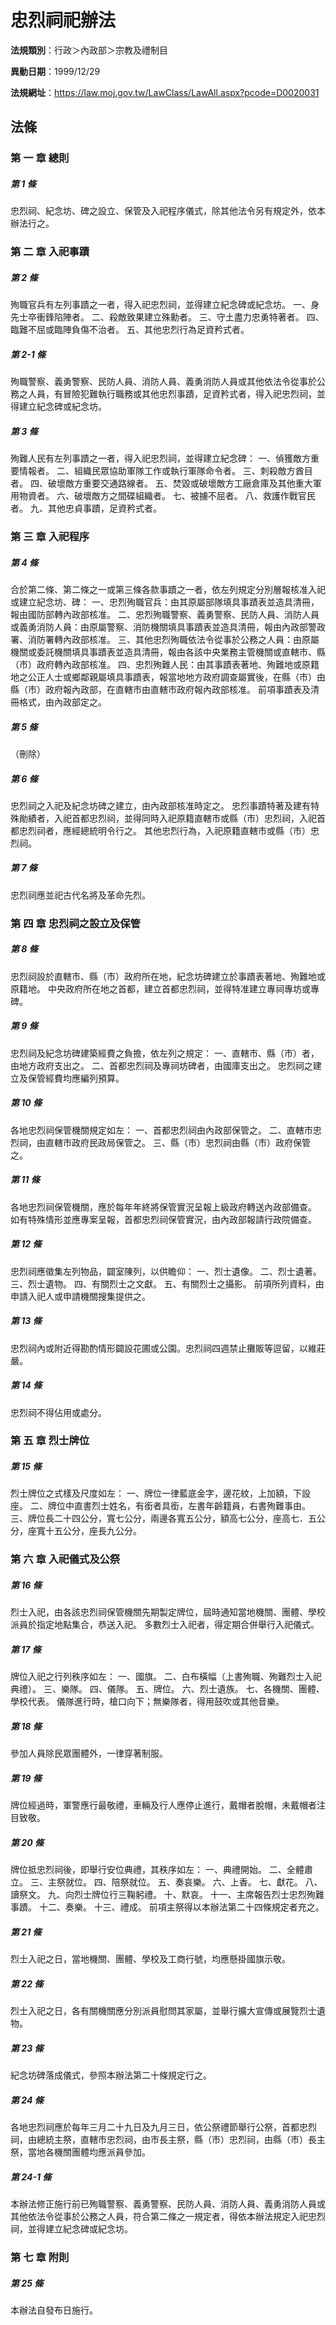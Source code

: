 # 忠烈祠祀辦法

**法規類別**：行政＞內政部＞宗教及禮制目

**異動日期**：1999/12/29  

**法規網址**：https://law.moj.gov.tw/LawClass/LawAll.aspx?pcode=D0020031





## 法條
### 第 一 章 總則

##### 第 1 條
忠烈祠、紀念坊、碑之設立、保管及入祀程序儀式，除其他法令另有規定外，依本辦法行之。

### 第 二 章 入祀事蹟

##### 第 2 條
殉職官兵有左列事蹟之一者，得入祀忠烈祠，並得建立紀念碑或紀念坊。
一、身先士卒衝鋒陷陣者。
二、殺敵致果建立殊勳者。
三、守土盡力忠勇特著者。
四、臨難不屈或臨陣負傷不治者。
五、其他忠烈行為足資矜式者。

##### 第 2-1 條
殉職警察、義勇警察、民防人員、消防人員、義勇消防人員或其他依法令從事於公務之人員，有冒險犯難執行職務或其他忠烈事蹟，足資矜式者，得入祀忠烈祠，並得建立紀念碑或紀念坊。

##### 第 3 條
殉難人民有左列事蹟之一者，得入祀忠烈祠，並得建立紀念碑：
一、偵獲敵方重要情報者。
二、組織民眾協助軍隊工作或執行軍隊命令者。
三、刺殺敵方酋目者。
四、破壞敵方重要交通路線者。
五、焚毀或破壞敵方工廠倉庫及其他重大軍用物資者。
六、破壞敵方之間碟組織者。
七、被擄不屈者。
八、救護作戰官民者。
九、其他忠貞事蹟，足資矜式者。

### 第 三 章 入祀程序

##### 第 4 條
合於第二條、第二條之一或第三條各款事蹟之一者，依左列規定分別層報核准入祀或建立紀念坊、碑：
一、忠烈殉職官兵：由其原屬部隊填具事蹟表並造具清冊，報由國防部轉內政部核准。
二、忠烈殉職警察、義勇警察、民防人員、消防人員或義勇消防人員：由原屬警察、消防機關填具事蹟表並造具清冊，報由內政部警政署、消防署轉內政部核准。
三、其他忠烈殉職依法令從事於公務之人員：由原屬機關或委託機關填具事蹟表並造具清冊，報由各該中央業務主管機關或直轄市、縣（市）政府轉內政部核准。
四、忠烈殉難人民：由其事蹟表著地、殉難地或原籍地之公正人士或鄉鄰親屬填具事蹟表，報當地地方政府調查屬實後，在縣（市）由縣（市）政府報內政部，在直轄市由直轄市政府報內政部核准。
前項事蹟表及清冊格式，由內政部定之。

##### 第 5 條
（刪除）

##### 第 6 條
忠烈祠之入祀及紀念坊碑之建立，由內政部核准時定之。
忠烈事蹟特著及建有特殊勛績者，入祀首都忠烈祠，並得同時入祀原籍直轄市或縣（市）忠烈祠，入祀首都忠烈祠者，應經總統明令行之。
其他忠烈行為，入祀原籍直轄市或縣（市）忠烈祠。

##### 第 7 條
忠烈祠應並祀古代名將及革命先烈。

### 第 四 章 忠烈祠之設立及保管

##### 第 8 條
忠烈祠設於直轄市、縣（市）政府所在地，紀念坊碑建立於事蹟表著地、殉難地或原籍地。
中央政府所在地之首都，建立首都忠烈祠，並得特准建立專祠專坊或專碑。

##### 第 9 條
忠烈祠及紀念坊碑建築經費之負擔，依左列之規定：
一、直轄市、縣（市）者，由地方政府支出之。
二、首都忠烈祠及專祠坊碑者，由國庫支出之。
忠烈祠之建立及保管經費均應編列預算。

##### 第 10 條
各地忠烈祠保管機關規定如左：
一、首都忠烈祠由內政部保管之。
二、直轄市忠烈祠，由直轄市政府民政局保管之。
三、縣（市）忠烈祠由縣（市）政府保管之。

##### 第 11 條
各地忠烈祠保管機關，應於每年年終將保管實況呈報上級政府轉送內政部備查。
如有特殊情形並應專案呈報，首都忠烈祠保管實況，由內政部報請行政院備查。

##### 第 12 條
忠烈祠應徵集左列物品，闢室陳列，以供瞻仰：
一、烈士遺像。
二、烈士遺著。
三、烈士遺物。
四、有關烈士之文獻。
五、有關烈士之攝影。
前項所列資料，由申請入祀人或申請機關搜集提供之。

##### 第 13 條
忠烈祠內或附近得勘酌情形闢設花圃或公園。忠烈祠四週禁止攤販等逗留，以維莊嚴。

##### 第 14 條
忠烈祠不得佔用或處分。

### 第 五 章 烈士牌位

##### 第 15 條
烈士牌位之式樣及尺度如左：
一、牌位一律藍底金字，邊花紋，上加額，下設座。
二、牌位中直書烈士姓名，有銜者具銜，左書年齡籍員，右書殉難事由。
三、牌位長二十四公分，寬七公分，兩邊各寬五公分，額高七公分，座高七．五公分，座寬十五公分，座長九公分。

### 第 六 章 入祀儀式及公祭

##### 第 16 條
烈士入祀，由各該忠烈祠保管機關先期製定牌位，屆時通知當地機關、團體、學校派員於指定地點集合，恭送入祀。
多數烈士入祀者，得定期合併舉行入祀儀式。

##### 第 17 條
牌位入祀之行列秩序如左：
一、國旗。
二、白布橫幅（上書殉職、殉難烈士入祀典禮）。
三、樂隊。
四、儀隊。
五、牌位。
六、烈士遺族。
七、各機關、團體、學校代表。
儀隊進行時，槍口向下；無樂隊者，得用鼓吹或其他音樂。

##### 第 18 條
參加人員除民眾團體外，一律穿著制服。

##### 第 19 條
牌位經過時，軍警應行最敬禮，車輛及行人應停止進行，戴帽者脫帽，未戴帽者注目致敬。

##### 第 20 條
牌位抵忠烈祠後，即舉行安位典禮，其秩序如左：
一、典禮開始。
二、全體肅立。
三、主祭就位。
四、陪祭就位。
五、奏哀樂。
六、上香。
七、獻花。
八、讀祭文。
九、向烈士牌位行三鞠躬禮。
十、默哀。
十一、主席報告烈士忠烈殉難事蹟。
十二、奏樂。
十三、禮成。
前項主祭得以本辦法第二十四條規定者充之。

##### 第 21 條
烈士入祀之日，當地機關、團體、學校及工商行號，均應懸掛國旗示敬。

##### 第 22 條
烈士入祀之日，各有關機關應分別派員慰問其家屬，並舉行擴大宣傳或展覽烈士遺物。

##### 第 23 條
紀念坊碑落成儀式，參照本辦法第二十條規定行之。

##### 第 24 條
各地忠烈祠應於每年三月二十九日及九月三日，依公祭禮節舉行公祭，首都忠烈祠，由總統主祭，直轄市忠烈祠，由市長主祭，縣（市）忠烈祠，由縣（市）長主祭，當地各機關團體均應派員參加。

##### 第 24-1 條
本辦法修正施行前已殉職警察、義勇警察、民防人員、消防人員、義勇消防人員或其他依法令從事於公務之人員，符合第二條之一規定者，得依本辦法規定入祀忠烈祠，並得建立紀念碑或紀念坊。

### 第 七 章 附則

##### 第 25 條
本辦法自發布日施行。


